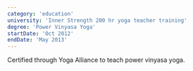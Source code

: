 ```yaml
---
category: 'education'
university: 'Inner Strength 200 hr yoga teacher training'
degree: 'Power Vinyasa Yoga'
startDate: 'Oct 2012'
endDate: 'May 2013'
---
```


Certified through Yoga Alliance to teach power vinyasa yoga.
